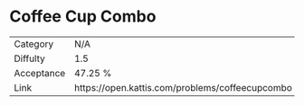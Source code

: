 # Coffee Cup Combo

<table>
    <tr>
        <td>Category</td>
        <td>N/A</td>
    </tr>
    <tr>
        <td>Diffulty</td>
        <td>1.5</td>
    </tr>
    <tr>
        <td>Acceptance</td>
        <td>47.25 %</td>
    </tr>
    <tr>
        <td>Link</td>
        <td>https://open.kattis.com/problems/coffeecupcombo</td>
    </tr>
</table>